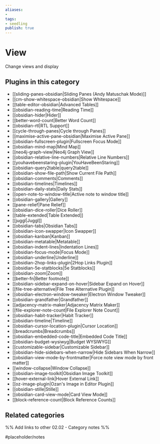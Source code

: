 ```yaml
---
aliases:
- 
tags: 
- seedling 
publish: true
---
```



# View

Change views and display

## Plugins in this category

- [[sliding-panes-obsidian|Sliding Panes (Andy Matuschak Mode)]]
- [[cm-show-whitespace-obsidian|Show Whitespace]]
- [[table-editor-obsidian|Advanced Tables]]
- [[obsidian-reading-time|Reading Time]]
- [[obsidian-hider|Hider]]
- [[better-word-count|Better Word Count]]
- [[obsidian-rtl|RTL Support]]
- [[cycle-through-panes|Cycle through Panes]]
- [[maximise-active-pane-obsidian|Maximise Active Pane]]
- [[obsidian-fullscreen-plugin|Fullscreen Focus Mode]]
- [[obsidian-mind-map|Mind Map]]
- [[neo4j-graph-view|Neo4j Graph View]]
- [[obsidian-relative-line-numbers|Relative Line Numbers]]
- [[youhavebeenstaring-plugin|YouHaveBeenStaring]]
- [[obsidian-query2table|query2table]]
- [[obsidian-show-file-path|Show Current File Path]]
- [[obsidian-comments|Comments]]
- [[obsidian-timelines|Timelines]]
- [[obsidian-daily-stats|Daily Stats]]
- [[open-note-to-window-title|Active note to window title]]
- [[obsidian-gallery|Gallery]]
- [[pane-relief|Pane Relief]]
- [[obsidian-dice-roller|Dice Roller]]
- [[table-extended|Table Extended]]
- [[juggl|Juggl]]
- [[obsidian-tabs|Obsidian Tabs]]
- [[obsidian-icon-swapper|Icon Swapper]]
- [[obsidian-kanban|Kanban]]
- [[obsidian-metatable|Metatable]]
- [[obsidian-indent-lines|Indentation Lines]]
- [[obsidian-focus-mode|Focus Mode]]
- [[obsidian-underline|Underline]]
- [[obsidian-2hop-links-plugin|2Hop Links Plugin]]
- [[obsidian-5e-statblocks|5e Statblocks]]
- [[obsidian-zoom|Zoom]]
- [[better-fn|Better footnote]]
- [[obsidian-sidebar-expand-on-hover|Sidebar Expand on Hover]]
- [[file-tree-alternative|File Tree Alternative Plugin]]
- [[obsidian-electron-window-tweaker|Electron Window Tweaker]]
- [[obsidian-grandfather|Grandfather]]
- [[adjacency-matrix-maker|Adjacency Matrix Maker]]
- [[file-explorer-note-count|File Explorer Note Count]]
- [[obsidian-habit-tracker|Habit Tracker]]
- [[obsidian-timeline|Timeline]]
- [[obsidian-cursor-location-plugin|Cursor Location]]
- [[breadcrumbs|Breadcrumbs]]
- [[obsidian-embedded-code-title|Embedded Code Title]]
- [[obsidian-budget-wysiwyg|Budget WYSIWYG]]
- [[customizable-sidebar|Customizable Sidebar]]
- [[obsidian-hide-sidebars-when-narrow|Hide Sidebars When Narrow]]
- [[obsidian-view-mode-by-frontmatter|Force note view mode by front matter]]
- [[window-collapse|Window Collapse]]
- [[obsidian-image-toolkit|Obsidian Image Toolkit]]
- [[hover-external-link|Hover External Link]]
- [[oz-image-plugin|Ozan's Image in Editor Plugin]]
- [[obsidian-stille|Stille]]
- [[obsidian-card-view-mode|Card View Mode]]
- [[block-reference-count|Block Reference Counts]]

## Related categories

%% Add links to other 02.02 - Category notes %%

#placeholder/notes